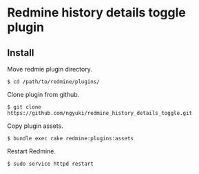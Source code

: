 # Redmine history details toggle plugin

## Install

Move redmie plugin directory.

```console
$ cd /path/to/redmine/plugins/
```

Clone plugin from github.

```console
$ git clone https://github.com/ngyuki/redmine_history_details_toggle.git
```

Copy plugin assets.

```console
$ bundle exec rake redmine:plugins:assets
```

Restart Redmine.

```console
$ sudo service httpd restart
```
